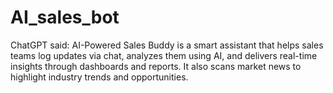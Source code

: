 # AI_sales_bot
ChatGPT said: AI-Powered Sales Buddy is a smart assistant that helps sales teams log updates via chat, analyzes them using AI, and delivers real-time insights through dashboards and reports. It also scans market news to highlight industry trends and opportunities.

